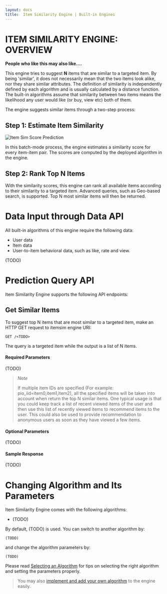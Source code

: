 ```yaml
---
layout: docs
title:  Item Similarity Engine | Built-in Engines
---
```


# ITEM SIMILARITY ENGINE: OVERVIEW

**People who like this may also like....**

This engine tries to suggest **N** items that are similar to a targeted item. By being 'similar', it does not necessarily mean that the two items look alike, nor they share similar attributes. The definition of similarity is independently defined by each algorithm and is usually calculated by a distance function. The built-in algorithms assume that similarity between two items means the likelihood any user would like (or buy, view etc) both of them.

The engine suggests similar items through a two-step process:


## Step 1: Estimate Item Similarity

![Item Sim Score Prediction](/images/engine-itemsim-score.png)

In this batch-mode process, the engine estimates a similarity score for every item-item pair. The scores are computed by the deployed algorithm in the engine.

## Step 2: Rank Top N Items

With the similarity scores, this engine can rank all available items according to their similarity to a targeted item. Advanced queries, such as Geo-based search, is supported. Top N most similar items will then be returned.


# Data Input through Data API

All built-in algorithms of this engine require the following data:

* User data
* Item data
* User-to-item behavioral data, such as like, rate and view.

(TODO)

# Prediction Query API

Item Similarity Engine supports the following API endpoints:

## Get Similar Items

To suggest top N items that are most similar to a targeted item, make an HTTP GET request to itemsim engine URI:

```
GET /<TODO>
```

The query is a targeted item while the output is a list of N items.

#### Required Parameters

(TODO)

> *Note*
>
>If multiple item IDs are specified (For example: pio_iid=item0,item1,item2), all the specified items will be taken into account when return the top N similar items. One typical usage is that you could keep track a list of recent viewed items of the user and then use this list of recently viewed items to recommend items to the user. This could also be used to provide recommendation to anonymous users as soon as they have viewed a few items.


#### Optional Parameters

(TODO)

#### Sample Response

(TODO)

# Changing Algorithm and Its Parameters

Item Similarity Engine comes with the following algorithms:

* (TODO)

By default, (TODO) is used. You can switch to another algorithm by:

```
(TODO)
```

and change the algorithm parameters by:

```
(TODO)
```

Please read [Selecting an Algorithm](/cookbook/choosingalgorithms.html) for tips on selecting the right algorithm and setting the parameters properly.

> You may also [implement and add your own algorithm](/cookbook/addalgorithm.html) to the engine easily.

